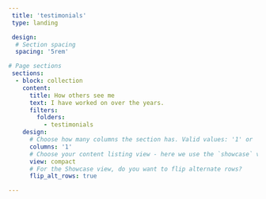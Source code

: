 ```yaml
---
 title: 'testimonials'
 type: landing

 design:
  # Section spacing
  spacing: '5rem'

# Page sections
 sections:
  - block: collection
    content:
      title: How others see me 
      text: I have worked on over the years.
      filters:
        folders:
          - testimonials
    design:
      # Choose how many columns the section has. Valid values: '1' or '2'.
      columns: '1'
      # Choose your content listing view - here we use the `showcase` view
      view: compact
      # For the Showcase view, do you want to flip alternate rows?
      flip_alt_rows: true

---
```

